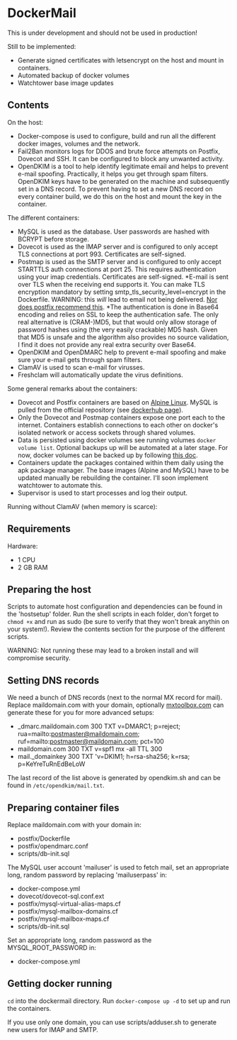 # DockerMail

This is under development and should not be used in production!

Still to be implemented:
*   Generate signed certificates with letsencrypt on the host and mount in containers.
*   Automated backup of docker volumes
*   Watchtower base image updates

## Contents

On the host:  
*   Docker-compose is used to configure, build and run all the different docker images, volumes and the network.
*   Fail2Ban monitors logs for DDOS and brute force attempts on Postfix, Dovecot and SSH. It can be configured to block any unwanted activity.
*   OpenDKIM is a tool to help identify legitimate email and helps to prevent e-mail spoofing. Practically, it helps you get through spam filters. OpenDKIM keys have to be generated on the machine and subsequently set in a DNS record. To prevent having to set a new DNS record on every container build, we do this on the host and mount the key in the container.
  
The different containers:  
*   MySQL is used as the database. User passwords are hashed with BCRYPT before storage.
*   Dovecot is used as the IMAP server and is configured to only accept TLS connections at port 993. Certificates are self-signed.
*   Postmap is used as the SMTP server and is configured to only accept STARTTLS auth connections at port 25. This requires authentication using your imap credentials. Certificates are self-signed.
  *E-mail is sent over TLS when the receiving end supports it. You can make TLS encryption mandatory by setting smtp_tls_security_level=encrypt in the Dockerfile. WARNING: this _will_ lead to email not being delivered. [Nor does postfix recommend this](http://www.postfix.org/postconf.5.html#smtp_tls_security_level).
  *The authentication is done in Base64 encoding and relies on SSL to keep the authentication safe. The only real alternative is (CRAM-)MD5, but that would only allow storage of password hashes using (the very easily crackable) MD5 hash. Given that MD5 is unsafe and the algorithm also provides no source validation, I find it does not provide any real extra security over Base64.
  * OpenDKIM and OpenDMARC help to prevent e-mail spoofing and make sure your e-mail gets through spam filters.
*   ClamAV is used to scan e-mail for virusses.
  * Freshclam will automatically update the virus definitions.
  
Some general remarks about the containers:  
*   Dovecot and Postfix containers are based on [Alpine Linux](https://www.alpinelinux.org/). MySQL is pulled from the official repository (see [dockerhub page](https://hub.docker.com/r/mysql/mysql-server)).
*   Only the Dovecot and Postmap containers expose one port each to the internet. Containers establish connections to each other on docker's isolated network or access sockets through shared volumes.
*   Data is persisted using docker volumes see running volumes `docker volume list`. Optional backups up will be automated at a later stage. For now, docker volumes can be backed up by following [this doc](https://docs.docker.com/storage/volumes/#backup-restore-or-migrate-data-volumes).
*   Containers update the packages contained within them daily using the apk package manager. The base images (Alpine and MySQL) have to be updated manually be rebuilding the container. I'll soon implement watchtower to automate this.
*   Supervisor is used to start processes and log their output.

Running without ClamAV (when memory is scarce):  

## Requirements

Hardware:  
*   1 CPU
*   2 GB RAM

## Preparing the host

Scripts to automate host configuration and dependencies can be found in the 'hostsetup' folder. Run the shell scripts in each folder, don't forget to `chmod +x` and run as sudo (be sure to verify that they won't break anythin on your system!). Review the contents section for the purpose of the different scripts.  
  
WARNING: Not running these may lead to a broken install and will compromise security.

## Setting DNS records

We need a bunch of DNS records (next to the normal MX record for mail). Replace maildomain.com with your domain, optionally [mxtoolbox.com](https://mxtoolbox.com/) can generate these for you for more advanced setups:  

*   _dmarc.maildomain.com   300 TXT v=DMARC1; p=reject; rua=mailto:postmaster@maildomain.com; ruf=mailto:postmaster@maildomain.com; pct=100
*   maildomain.com 300  TXT v=spf1 mx -all  TTL 300
*   mail._domainkey 300 TXT 'v=DKIM1; h=rsa-sha256; k=rsa; p=KeYreTuRnEdBeLoW
  
The last record of the list above is generated by opendkim.sh and can be found in `/etc/opendkim/mail.txt`.

## Preparing container files

Replace maildomain.com with your domain in:  
*   postfix/Dockerfile
*   postfix/opendmarc.conf
*   scripts/db-init.sql
  
The MySQL user account 'mailuser' is used to fetch mail, set an appropriate long, random password by replacing 'mailuserpass' in:  
*   docker-compose.yml
*   dovecot/dovecot-sql.conf.ext
*   postfix/mysql-virtual-alias-maps.cf
*   postfix/mysql-mailbox-domains.cf
*   postfix/mysql-mailbox-maps.cf
*   scripts/db-init.sql

Set an appropriate long, random password as the MYSQL_ROOT_PASSWORD in:
*   docker-compose.yml

## Getting docker running

`cd` into the dockermail directory. Run `docker-compose up -d` to set up and run the containers.

If you use only one domain, you can use scripts/adduser.sh to generate new users for IMAP and SMTP.